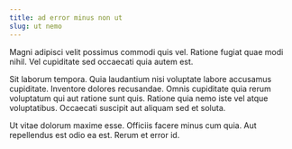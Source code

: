 ```yaml
---
title: ad error minus non ut
slug: ut nemo
---
```


Magni adipisci velit possimus commodi quis vel. Ratione fugiat quae modi nihil. Vel cupiditate sed occaecati quia autem est.

Sit laborum tempora. Quia laudantium nisi voluptate labore accusamus cupiditate. Inventore dolores recusandae. Omnis cupiditate quia rerum voluptatum qui aut ratione sunt quis. Ratione quia nemo iste vel atque voluptatibus. Occaecati suscipit aut aliquam sed et soluta.

Ut vitae dolorum maxime esse. Officiis facere minus cum quia. Aut repellendus est odio ea est. Rerum et error id.
